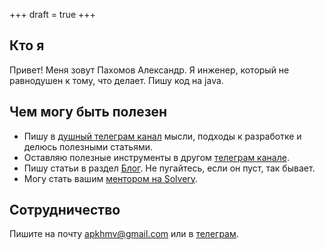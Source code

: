 +++ 
draft = true
+++

## Кто я

Привет! Меня зовут Пахомов Александр. Я инженер, который не равнодушен к тому, что делает. Пишу код на java.

## Чем могу быть полезен

- Пишу в [душный телеграм канал](https://t.me/toxic_enterprise) мысли, подходы к разработке и делюсь полезными статьями. 
- Оставляю полезные инструменты в другом [телеграм канале](https://t.me/tools_for_engineers). 
- Пишу статьи в раздел [Блог](/ru/posts). Не пугайтесь, если он пуст, так бывает.
- Могу стать вашим [ментором на Solvery](https://solvery.io/mentor/alexandr_pakhomov).

## Сотрудничество

Пишите на почту apkhmv@gmail.com или в [телеграм](https://t.me/AlexandrPakhomov).